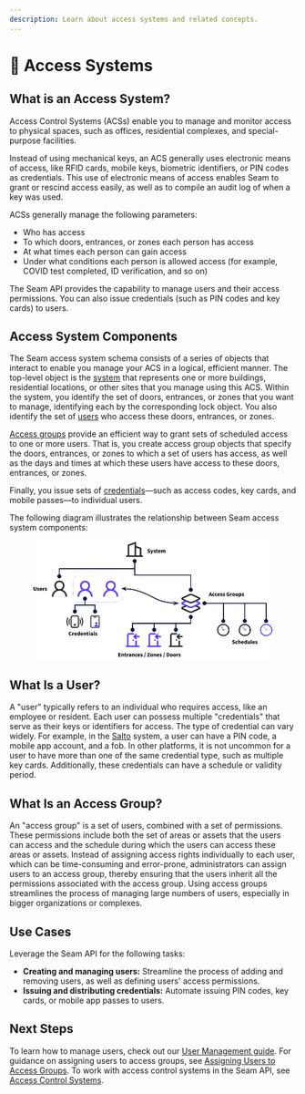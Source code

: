 ```yaml
---
description: Learn about access systems and related concepts.
---
```


# 🏢 Access Systems

## What is an Access System?

Access Control Systems (ACSs) enable you to manage and monitor access to physical spaces, such as offices, residential complexes, and special-purpose facilities.

Instead of using mechanical keys, an ACS generally uses electronic means of access, like RFID cards, mobile keys, biometric identifiers, or PIN codes as credentials. This use of electronic means of access enables Seam to grant or rescind access easily, as well as to compile an audit log of when a key was used.

ACSs generally manage the following parameters:

* Who has access
* To which doors, entrances, or zones each person has access
* At what times each person can gain access
* Under what conditions each person is allowed access (for example, COVID test completed, ID verification, and so on)

The Seam API provides the capability to manage users and their access permissions. You can also issue credentials (such as PIN codes and key cards) to users.

## Access System Components

The Seam access system schema consists of a series of objects that interact to enable you manage your ACS in a logical, efficient manner. The top-level object is the [system](../../api-clients/access-control-systems/systems/) that represents one or more buildings, residential locations, or other sites that you manage using this ACS. Within the system, you identify the set of doors, entrances, or zones that you want to manage, identifying each by the corresponding lock object. You also identify the set of [users](./#what-is-a-user) who access these doors, entrances, or zones.

[Access groups](./#what-is-an-access-group) provide an efficient way to grant sets of scheduled access to one or more users. That is, you create access group objects that specify the doors, entrances, or zones to which a set of users has access, as well as the days and times at which these users have access to these doors, entrances, or zones.

Finally, you issue sets of [credentials](issuing-credentials.md)—such as access codes, key cards, and mobile passes—to individual users.

The following diagram illustrates the relationship between Seam access system components:

<figure><img src="../../.gitbook/assets/access_system_components.png" alt="Seam access system components"><figcaption></figcaption></figure>

## What Is a User?

A "user" typically refers to an individual who requires access, like an employee or resident. Each user can possess multiple "credentials" that serve as their keys or identifiers for access. The type of credential can vary widely. For example, in the [Salto](../../device-guides/salto-locks.md) system, a user can have a PIN code, a mobile app account, and a fob. In other platforms, it is not uncommon for a user to have more than one of the same credential type, such as multiple key cards. Additionally, these credentials can have a schedule or validity period.

## What Is an Access Group?

An "access group" is a set of users, combined with a set of permissions. These permissions include both the set of areas or assets that the users can access and the schedule during which the users can access these areas or assets. Instead of assigning access rights individually to each user, which can be time-consuming and error-prone, administrators can assign users to an access group, thereby ensuring that the users inherit all the permissions associated with the access group. Using access groups streamlines the process of managing large numbers of users, especially in bigger organizations or complexes.

## **Use Cases**

Leverage the Seam API for the following tasks:

* **Creating and managing users:** Streamline the process of adding and removing users, as well as defining users' access permissions.
* **Issuing and distributing credentials:** Automate issuing PIN codes, key cards, or mobile app passes to users.

## **Next Steps**

To learn how to manage users, check out our [User Management guide](user-management.md). For guidance on assigning users to access groups, see [Assigning Users to Access Groups](assigning-users-to-access-groups.md). To work with access control systems in the Seam API, see [Access Control Systems](../../api-clients/access-control-systems/).
